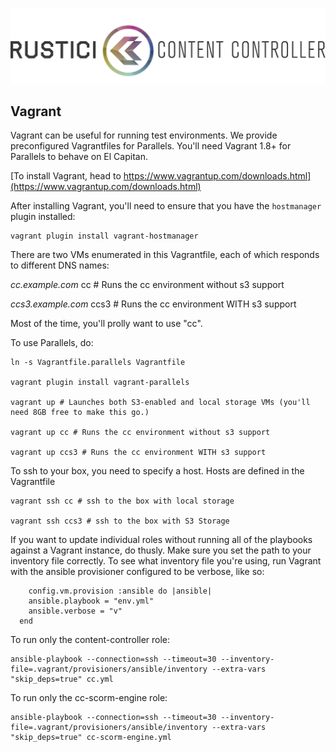 ![RusticiContentControllerLogo](img/Rustici_ContentController.png)

## Vagrant

Vagrant can be useful for running test environments.  We provide preconfigured Vagrantfiles for Parallels.  You'll need Vagrant 1.8+ for Parallels to behave on El Capitan.

[To install Vagrant, head to https://www.vagrantup.com/downloads.html](https://www.vagrantup.com/downloads.html)

After installing Vagrant, you'll need to ensure that you have the `hostmanager` plugin installed:

	vagrant plugin install vagrant-hostmanager

There are two VMs enumerated in this Vagrantfile, each of which responds to different DNS names:

_cc.example.com_
	cc # Runs the cc environment without s3 support

_ccs3.example.com_
	ccs3 # Runs the cc environment WITH s3 support

Most of the time, you'll prolly want to use "cc".

To use Parallels, do:

	ln -s Vagrantfile.parallels Vagrantfile

	vagrant plugin install vagrant-parallels

	vagrant up # Launches both S3-enabled and local storage VMs (you'll need 8GB free to make this go.)

	vagrant up cc # Runs the cc environment without s3 support

	vagrant up ccs3 # Runs the cc environment WITH s3 support

To ssh to your box, you need to specify a host.  Hosts are defined in the Vagrantfile

	vagrant ssh cc # ssh to the box with local storage

	vagrant ssh ccs3 # ssh to the box with S3 Storage

If you want to update individual roles without running all of the playbooks against a Vagrant instance, do thusly.  Make sure you set the path to your inventory file correctly.  To see what inventory file you're using, run Vagrant with the ansible provisioner configured to be verbose, like so:

        config.vm.provision :ansible do |ansible|
    	ansible.playbook = "env.yml"
    	ansible.verbose = "v"
  	  end

To run only the content-controller role:

	ansible-playbook --connection=ssh --timeout=30 --inventory-file=.vagrant/provisioners/ansible/inventory --extra-vars "skip_deps=true" cc.yml

To run only the cc-scorm-engine role:

	ansible-playbook --connection=ssh --timeout=30 --inventory-file=.vagrant/provisioners/ansible/inventory --extra-vars "skip_deps=true" cc-scorm-engine.yml
